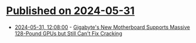 # [Published on 2024-05-31](index.md)

* [2024-05-31, 12:08:00](https://soylentnews.org/article.pl?sid=24/05/30/0542244&from=rss) - [Gigabyte's New Motherboard Supports Massive 128-Pound GPUs but Still Can't Fix Cracking](https://soylentnews.org/article.pl?sid=24/05/30/0542244&from=rss)
